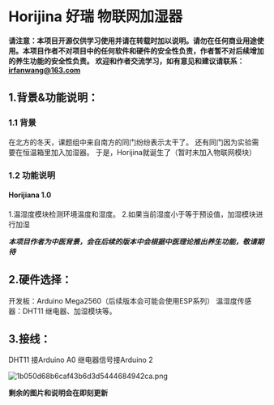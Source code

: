 # Horijina 好瑞 物联网加湿器
**请注意：本项目开源仅供学习使用并请在转载时加以说明。请勿在任何商业用途使用。本项目作者不对项目中的任何软件和硬件的安全性负责，作者暂不对后续增加的养生功能的安全性负责。
欢迎和作者交流学习，如有意见和建议请联系：irfanwang@163.com**

## 1.背景&功能说明：
 ### 1.1 背景
 在北方的冬天，课题组中来自南方的同门纷纷表示太干了。
 还有同门因为实验需要在恒温箱里加入加湿器。
 于是，Horijina就诞生了（暂时未加入物联网模块）
 ### 1.2 功能说明
 #### Horijiana 1.0
 1.温湿度模块检测环境温度和湿度。
 2.如果当前湿度小于等于预设值，加湿模块进行加湿
 
***本项目作者为中医背景，会在后续的版本中会根据中医理论推出养生功能，敬请期待***
## 2.硬件选择：
 开发板：Arduino Mega2560（后续版本会可能会使用ESP系列）
 温湿度传感器：DHT11
 继电器、加湿模块等。
## 3.接线：
DHT11 接Arduino A0
继电器信号接Arduino 2

![1b050d68b6caf43b6d3d5444684942ca.png](en-resource://database/503:1)

    
    
**剩余的图片和说明会在即刻更新**
